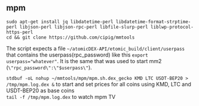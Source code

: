 ## mpm

```
sudo apt-get install jq libdatetime-perl libdatetime-format-strptime-perl libjson-perl libjson-rpc-perl libfile-slurp-perl liblwp-protocol-https-perl
cd && git clone https://github.com/cipig/mmtools
```

The script expects a file `~/atomicDEX-API/etomic_build/client/userpass` that contains the userpass(rpc_password) like this `export userpass="whatever"`. It is the same that was used to start mm2 (`\"rpc_password\":\"$userpass\"`).

`stdbuf -oL nohup ~/mmtools/mpm/mpm.sh.dex_gecko KMD LTC USDT-BEP20 > /tmp/mpm.log.dex &` to start and set prices for all coins using KMD, LTC and USDT-BEP20 as base coins  
`tail -f /tmp/mpm.log.dex` to watch mpm TV  
